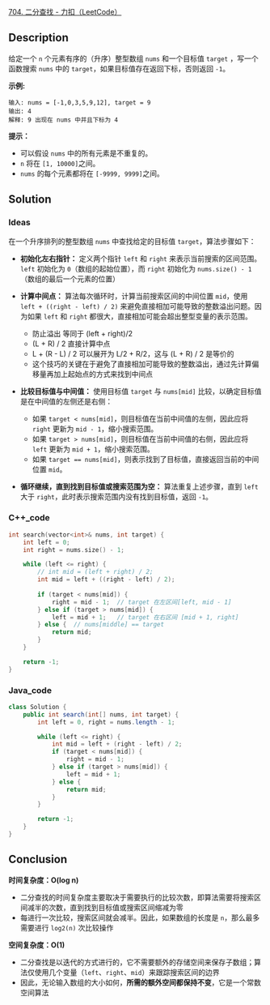 [704. 二分查找 - 力扣（LeetCode）](https://leetcode.cn/problems/binary-search/description/)

## Description

给定一个 `n` 个元素有序的（升序）整型数组 `nums` 和一个目标值 `target` ，写一个函数搜索 `nums` 中的 `target`，如果目标值存在返回下标，否则返回 `-1`。

**示例:**

```
输入: nums = [-1,0,3,5,9,12], target = 9
输出: 4
解释: 9 出现在 nums 中并且下标为 4
```

**提示：**

- 可以假设 `nums` 中的所有元素是不重复的。
- `n` 将在 `[1, 10000]`之间。
- `nums` 的每个元素都将在 `[-9999, 9999]`之间。

## Solution

### Ideas

在一个升序排列的整型数组 `nums` 中查找给定的目标值 `target`，算法步骤如下：

- **初始化左右指针：** 定义两个指针 `left` 和 `right` 来表示当前搜索的区间范围。`left` 初始化为 `0`（数组的起始位置），而 `right` 初始化为 `nums.size() - 1`（数组的最后一个元素的位置）
- **计算中间点：** 算法每次循环时，计算当前搜索区间的中间位置 `mid`，使用 `left + ((right - left) / 2)` 来避免直接相加可能导致的整数溢出问题。因为如果 `left` 和 `right` 都很大，直接相加可能会超出整型变量的表示范围。
  - 防止溢出 等同于 (left + right)/2
  - (L + R) / 2 直接计算中点
  - L + (R - L) / 2 可以展开为 L/2 + R/2，这与 (L + R) / 2 是等价的
  - 这个技巧的关键在于避免了直接相加可能导致的整数溢出，通过先计算偏移量再加上起始点的方式来找到中间点

- **比较目标值与中间值：** 使用目标值 `target` 与 `nums[mid]` 比较，以确定目标值是在中间值的左侧还是右侧：
  - 如果 `target < nums[mid]`，则目标值在当前中间值的左侧，因此应将 `right` 更新为 `mid - 1`，缩小搜索范围。
  - 如果 `target > nums[mid]`，则目标值在当前中间值的右侧，因此应将 `left` 更新为 `mid + 1`，缩小搜索范围。
  - 如果 `target == nums[mid]`，则表示找到了目标值，直接返回当前的中间位置 `mid`。
- **循环继续，直到找到目标值或搜索范围为空：** 算法重复上述步骤，直到 `left` 大于 `right`，此时表示搜索范围内没有找到目标值，返回 `-1`。

### C++_code

```c++
int search(vector<int>& nums, int target) {
    int left = 0;
    int right = nums.size() - 1;

    while (left <= right) {
        // int mid = (left + right) / 2;
        int mid = left + ((right - left) / 2);
        
        if (target < nums[mid]) {
            right = mid - 1;  // target 在左区间[left, mid - 1]
        } else if (target > nums[mid]) {
            left = mid + 1;   // target 在右区间 [mid + 1, right]
        } else {  // nums[middle] == target
            return mid;
        }
    }

    return -1;
}
```

### Java_code

```java
class Solution {
    public int search(int[] nums, int target) {
        int left = 0, right = nums.length - 1;

        while (left <= right) {
            int mid = left + (right - left) / 2;
            if (target < nums[mid]) {
                right = mid - 1;
            } else if (target > nums[mid]) {
                left = mid + 1;
            } else {
                return mid;
            }
        }

        return -1;
    }
}
```

## Conclusion

**时间复杂度：O(log n)**

- 二分查找的时间复杂度主要取决于需要执行的比较次数，即算法需要将搜索区间减半的次数，直到找到目标值或搜索区间缩减为零
- 每进行一次比较，搜索区间就会减半。因此，如果数组的长度是 `n`，那么最多需要进行 `log2(n)` 次比较操作

**空间复杂度：O(1)**

- 二分查找是以迭代的方式进行的，它不需要额外的存储空间来保存子数组；算法仅使用几个变量（`left`、`right`、`mid`）来跟踪搜索区间的边界
- 因此，无论输入数组的大小如何，**所需的额外空间都保持不变**，它是一个常数空间算法